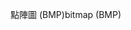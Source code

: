 <span data-ttu-id="75e12-101">點陣圖 (BMP)</span><span class="sxs-lookup"><span data-stu-id="75e12-101">bitmap (BMP)</span></span>